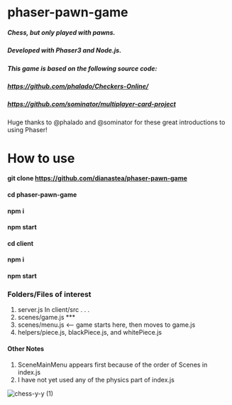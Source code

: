 # phaser-pawn-game

##### Chess, but only played with pawns. 
##### Developed with Phaser3 and Node.js. 
##### This game is based on the following source code: 
  
  ##### https://github.com/phalado/Checkers-Online/ 
  ##### https://github.com/sominator/multiplayer-card-project 

Huge thanks to @phalado and @sominator for these great introductions to using Phaser! 

# How to use 
#### git clone https://github.com/dianastea/phaser-pawn-game
#### cd phaser-pawn-game 
#### npm i
#### npm start

#### cd client
#### npm i 
#### npm start

### Folders/Files of interest 
1. server.js 
In client/src . . .
2. scenes/game.js ***
3. scenes/menu.js <-- game starts here, then moves to game.js 
4. helpers/piece.js, blackPiece.js, and whitePiece.js 

#### Other Notes 
1. SceneMainMenu appears first because of the order of Scenes in index.js 
2. I have not yet used any of the physics part of index.js 

![chess-y-y (1)](https://user-images.githubusercontent.com/46017623/148305817-ff75da16-c2d4-4328-b8f1-e93fa3bd8e09.gif)
